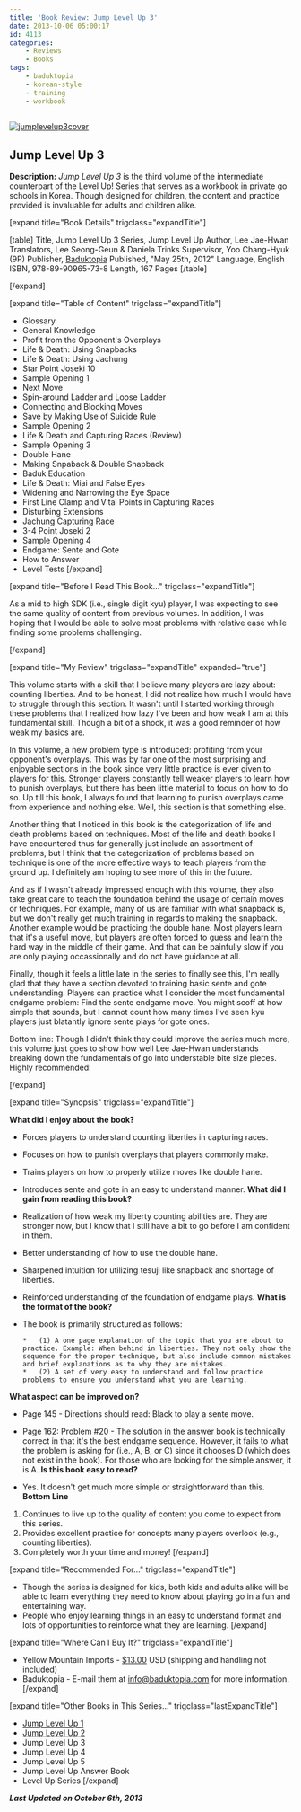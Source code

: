 ```yaml
---
title: 'Book Review: Jump Level Up 3'
date: 2013-10-06 05:00:17
id: 4113
categories:
	- Reviews
	- Books
tags:
	- baduktopia
	- korean-style
	- training
	- workbook
---
```


[![jumplevelup3cover](http://www.bengozen.com/wp-content/uploads/2013/10/jumplevelup3cover.jpg)](http://www.bengozen.com/wp-content/uploads/2013/10/jumplevelup3cover.jpg)

## Jump Level Up 3

**Description:** _Jump Level Up 3_ is the third volume of the intermediate counterpart of the Level Up! Series that serves as a workbook in private go schools in Korea. Though designed for children, the content and practice provided is invaluable for adults and children alike.

<!--more-->

[expand title="Book Details" trigclass="expandTitle"]

[table]
Title, Jump Level Up 3
Series, Jump Level Up
Author, Lee Jae-Hwan
Translators, Lee Seong-Geun &amp; Daniela Trinks
Supervisor, Yoo Chang-Hyuk (9P)
Publisher, [Baduktopia](http://www.baduktopia.com)
Published, "May 25th, 2012"
Language, English
ISBN, 978-89-90965-73-8
Length, 167 Pages
[/table]

[/expand]

[expand title="Table of Content" trigclass="expandTitle"]

*   Glossary
*   General Knowledge
*   Profit from the Opponent's Overplays
*   Life &amp; Death: Using Snapbacks
*   Life &amp; Death: Using Jachung
*   Star Point Joseki 10
*   Sample Opening 1
*   Next Move
*   Spin-around Ladder and Loose Ladder
*   Connecting and Blocking Moves
*   Save by Making Use of Suicide Rule
*   Sample Opening 2
*   Life &amp; Death and Capturing Races (Review)
*   Sample Opening 3
*   Double Hane
*   Making Snpaback &amp; Double Snapback
*   Baduk Education
*   Life &amp; Death: Miai and False Eyes
*   Widening and Narrowing the Eye Space
*   First Line Clamp and Vital Points in Capturing Races
*   Disturbing Extensions
*   Jachung Capturing Race
*   3-4 Point Joseki 2
*   Sample Opening 4
*   Endgame: Sente and Gote
*   How to Answer
*   Level Tests
[/expand]

[expand title="Before I Read This Book..." trigclass="expandTitle"]

As a mid to high SDK (i.e., single digit kyu) player, I was expecting to see the same quality of content from previous volumes. In addition, I was hoping that I would be able to solve most problems with relative ease while finding some problems challenging.

[/expand]

[expand title="My Review" trigclass="expandTitle" expanded="true"]

This volume starts with a skill that I believe many players are lazy about: counting liberties. And to be honest, I did not realize how much I would have to struggle through this section. It wasn't until I started working through these problems that I realized how lazy I've been and how weak I am at this fundamental skill. Though a bit of a shock, it was a good reminder of how weak my basics are.

In this volume, a new problem type is introduced: profiting from your opponent's overplays. This was by far one of the most surprising and enjoyable sections in the book since very little practice is ever given to players for this. Stronger players constantly tell weaker players to learn how to punish overplays, but there has been little material to focus on how to do so. Up till this book, I always found that learning to punish overplays came from experience and nothing else. Well, this section is that something else.

Another thing that I noticed in this book is the categorization of life and death problems based on techniques. Most of the life and death books I have encountered thus far generally just include an assortment of problems, but I think that the categorization of problems based on technique is one of the more effective ways to teach players from the ground up. I definitely am hoping to see more of this in the future.

And as if I wasn't already impressed enough with this volume, they also take great care to teach the foundation behind the usage of certain moves or techniques. For example, many of us are familiar with what snapback is, but we don't really get much training in regards to making the snapback. Another example would be practicing the double hane. Most players learn that it's a useful move, but players are often forced to guess and learn the hard way in the middle of their game. And that can be painfully slow if you are only playing occassionally and do not have guidance at all.

Finally, though it feels a little late in the series to finally see this, I'm really glad that they have a section devoted to training basic sente and gote understanding. Players can practice what I consider the most fundamental endgame problem: Find the sente endgame move. You might scoff at how simple that sounds, but I cannot count how many times I've seen kyu players just blatantly ignore sente plays for gote ones.

Bottom line: Though I didn't think they could improve the series much more, this volume just goes to show how well Lee Jae-Hwan understands breaking down the fundamentals of go into understable bite size pieces. Highly recommended!

[/expand]

[expand title="Synopsis" trigclass="expandTitle"]

**What did I enjoy about the book?**

*   Forces players to understand counting liberties in capturing races.
*   Focuses on how to punish overplays that players commonly make.
*   Trains players on how to properly utilize moves like double hane.
*   Introduces sente and gote in an easy to understand manner.
**What did I gain from reading this book?**

*   Realization of how weak my liberty counting abilities are. They are stronger now, but I know that I still have a bit to go before I am confident in them.
*   Better understanding of how to use the double hane.
*   Sharpened intuition for utilizing tesuji like snapback and shortage of liberties.
*   Reinforced understanding of the foundation of endgame plays.
**What is the format of the book?**

*   The book is primarily structured as follows:

		*   (1) A one page explanation of the topic that you are about to practice. Example: When behind in liberties. They not only show the sequence for the proper technique, but also include common mistakes and brief explanations as to why they are mistakes.
		*   (2) A set of very easy to understand and follow practice problems to ensure you understand what you are learning.
**What aspect can be improved on?**

*   Page 145 - Directions should read: Black to play a sente move.
*   Page 162: Problem #20 - The solution in the answer book is technically correct in that it's the best endgame sequence. However, it fails to what the problem is asking for (i.e., A, B, or C) since it chooses D (which does not exist in the book). For those who are looking for the simple answer, it is A.
**Is this book easy to read?**

*   Yes. It doesn't get much more simple or straightforward than this.
**Bottom Line**

1.  Continues to live up to the quality of content you come to expect from this series.
2.  Provides excellent practice for concepts many players overlook (e.g., counting liberties).
3.  Completely worth your time and money!
[/expand]

[expand title="Recommended For..." trigclass="expandTitle"]

*   Though the series is designed for kids, both kids and adults alike will be able to learn everything they need to know about playing go in a fun and entertaining way.
*   People who enjoy learning things in an easy to understand format and lots of opportunities to reinforce what they are learning.
[/expand]

[expand title="Where Can I Buy It?" trigclass="expandTitle"]

*   Yellow Mountain Imports - [$13.00](http://www.ymimports.com/p-2056-jump-level-up-3-8-6-kyu.aspx "Yellow Mountain Imports Purchase Link") USD (shipping and handling not included)
*   Baduktopia - E-mail them at info@baduktopia.com for more information.
[/expand]

[expand title="Other Books in This Series..." trigclass="lastExpandTitle"]

*   [Jump Level Up 1](http://www.bengozen.com/book-review-jump-level-1/ "Book Review: Jump Level Up 1")
*   [Jump Level Up 2](http://www.bengozen.com/book-review-jump-level-2/ "Book Review: Jump Level Up 2")
*   Jump Level Up 3
*   Jump Level Up 4
*   Jump Level Up 5
*   Jump Level Up Answer Book
*   Level Up Series
[/expand]

_**Last Updated on October 6th, 2013**_